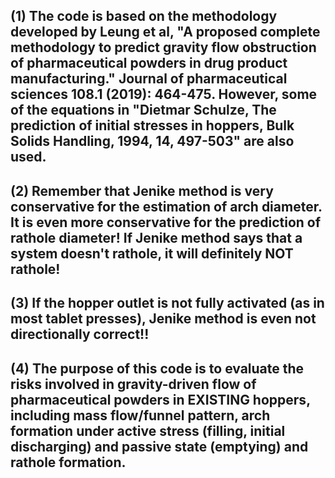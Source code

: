 (1) The code is based on the methodology developed by Leung et al, "A proposed complete methodology to predict gravity flow obstruction of pharmaceutical 
powders in drug product manufacturing." Journal of pharmaceutical sciences 108.1 (2019): 464-475. However, some of the equations in "Dietmar Schulze, 
The prediction of initial stresses in hoppers, Bulk Solids Handling, 1994, 14, 497-503" are also used. 
-----
(2) Remember that Jenike method is very conservative for the estimation of arch diameter. It is even more conservative
for the prediction of rathole diameter! If Jenike method says that a system doesn't rathole, it will definitely NOT rathole!
-----
(3) If the hopper outlet is not fully activated (as in most tablet presses), Jenike method is even not directionally correct!!
-----
(4) The purpose of this code is to evaluate the risks involved in gravity-driven flow of pharmaceutical powders in EXISTING hoppers, including mass flow/funnel 
pattern, arch formation under active stress (filling, initial discharging) and passive state (emptying) and rathole formation.
-----

